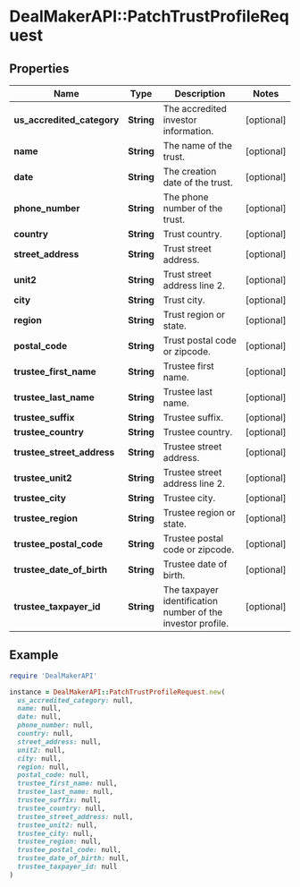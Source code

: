 # DealMakerAPI::PatchTrustProfileRequest

## Properties

| Name | Type | Description | Notes |
| ---- | ---- | ----------- | ----- |
| **us_accredited_category** | **String** | The accredited investor information. | [optional] |
| **name** | **String** | The name of the trust. | [optional] |
| **date** | **String** | The creation date of the trust. | [optional] |
| **phone_number** | **String** | The phone number of the trust. | [optional] |
| **country** | **String** | Trust country. | [optional] |
| **street_address** | **String** | Trust street address. | [optional] |
| **unit2** | **String** | Trust street address line 2. | [optional] |
| **city** | **String** | Trust city. | [optional] |
| **region** | **String** | Trust region or state. | [optional] |
| **postal_code** | **String** | Trust postal code or zipcode. | [optional] |
| **trustee_first_name** | **String** | Trustee first name. | [optional] |
| **trustee_last_name** | **String** | Trustee last name. | [optional] |
| **trustee_suffix** | **String** | Trustee suffix. | [optional] |
| **trustee_country** | **String** | Trustee country. | [optional] |
| **trustee_street_address** | **String** | Trustee street address. | [optional] |
| **trustee_unit2** | **String** | Trustee street address line 2. | [optional] |
| **trustee_city** | **String** | Trustee city. | [optional] |
| **trustee_region** | **String** | Trustee region or state. | [optional] |
| **trustee_postal_code** | **String** | Trustee postal code or zipcode. | [optional] |
| **trustee_date_of_birth** | **String** | Trustee date of birth. | [optional] |
| **trustee_taxpayer_id** | **String** | The taxpayer identification number of the investor profile. | [optional] |

## Example

```ruby
require 'DealMakerAPI'

instance = DealMakerAPI::PatchTrustProfileRequest.new(
  us_accredited_category: null,
  name: null,
  date: null,
  phone_number: null,
  country: null,
  street_address: null,
  unit2: null,
  city: null,
  region: null,
  postal_code: null,
  trustee_first_name: null,
  trustee_last_name: null,
  trustee_suffix: null,
  trustee_country: null,
  trustee_street_address: null,
  trustee_unit2: null,
  trustee_city: null,
  trustee_region: null,
  trustee_postal_code: null,
  trustee_date_of_birth: null,
  trustee_taxpayer_id: null
)
```

